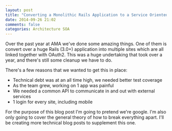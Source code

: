 ```yaml
---
layout: post
title: "Converting a Monolithic Rails Application to a Service Oriented Architecture - Theory"
date: 2014-09-26 21:02
comments: false
categories: Architecture SOA
---
```


Over the past year at AMA we've done some amazing things. One of them is convert over a huge Rails (3.0+)
application into multiple sites which are all linked together with OAuth2. This was a huge undertaking that took over a year,
and there's still some cleanup we have to do.

There's a few reasons that we wanted to get this in place:

- Technical debt was at an all time high, we needed better test coverage
- As the team grew, working on 1 app was painful
- We needed a common API to communicate in and out with external services
- 1 login for every site, including mobile

For the purpose of this blog post I'm going to pretend we're google. I'm also only going to cover the general theory of how to break
everything apart. I'll be creating more technical blog posts to supplement this one.





